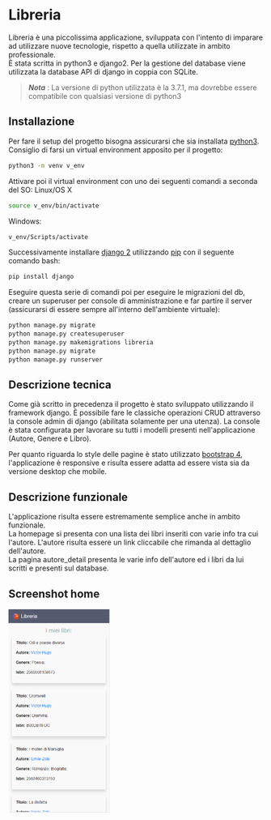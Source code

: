 # Libreria

Libreria è una piccolissima applicazione, sviluppata con l'intento di imparare ad utilizzare nuove tecnologie, rispetto a quella utilizzate in ambito professionale.  
È stata scritta in python3 e django2. Per la gestione del database viene utilizzata la database API di django in coppia con SQLite.
> ***Nota*** : La versione di python utilizzata è la 3.7.1, ma dovrebbe essere compatibile con qualsiasi versione di python3

## Installazione

Per fare il setup del progetto bisogna assicurarsi che sia installata [python3](https://www.python.org/downloads/).  
Consiglio di farsi un virtual environment apposito per il progetto:
```bash
python3 -m venv v_env
```

Attivare poi il virtual environment con uno dei seguenti comandi a seconda del SO:
Linux/OS X
```bash
source v_env/bin/activate
```
Windows:
```bash
v_env/Scripts/activate
```

Successivamente installare [django 2](https://docs.djangoproject.com/en/2.1/topics/install/) utilizzando [pip](https://pip.pypa.io/en/stable/installing/) con il seguente comando bash:
```bash
pip install django
```

Eseguire questa serie di comandi poi per eseguire le migrazioni del db, creare un superuser per console di amministrazione e far partire il server (assicurarsi di essere sempre all'interno dell'ambiente virtuale):  
```bash
python manage.py migrate
python manage.py createsuperuser
python manage.py makemigrations libreria
python manage.py migrate
python manage.py runserver
```



## Descrizione tecnica

Come già scritto in precedenza il progetto è stato sviluppato utilizzando il framework django. È possibile fare le classiche operazioni CRUD attraverso la console admin di django (abilitata solamente per una utenza). La console è stata configurata per lavorare su tutti i modelli presenti nell'applicazione (Autore, Genere e Libro).  

Per quanto riguarda lo style delle pagine è stato utilizzato [bootstrap 4](https://getbootstrap.com/docs/4.1/getting-started/introduction/), l'applicazione è responsive e risulta essere adatta ad essere vista sia da versione desktop che mobile.

## Descrizione funzionale

L'applicazione risulta essere estremamente semplice anche in ambito funzionale.  
La homepage si presenta con una lista dei libri inseriti con varie info tra cui l'autore. L'autore risulta essere un link cliccabile che rimanda al dettaglio dell'autore.  
La pagina autore_detail presenta le varie info dell'autore ed i libri da lui scritti e presenti sul database.


## Screenshot home

<img src="libreria/static/screenshot_homepage.PNG" alt="screenshot" width="200"/>
